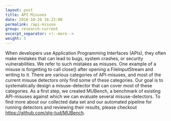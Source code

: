 ```yaml
---
layout: post
title: API Misuses
date: 2016-10-26 16:22:00
permalink: /api-misuse
group: research-current
excerpt_separator: <!--more-->
weight: 3
---
```


When developers use Application Programming Interfaces (APIs), they often make mistakes that can lead to bugs, system crashes, or security vulnerabilities. We refer to such mistakes as misuses. One example of a misuse is forgetting to call close() after opening a FileInputStream and writing to it. There are various categories of API-misuses, and most of the current misuse detectors only find some of these categories. <!--more-->Our goal is to systematically design a misuse-detector that can cover most of these categories. As a first step, we created MUBench, a benchmark of existing API-misuses against which we can evaluate several misuse-detectors. To find more about our collected data set and our automated pipeline for running detectors and reviewing their results, please checkout https://github.com/stg-tud/MUBench. 

